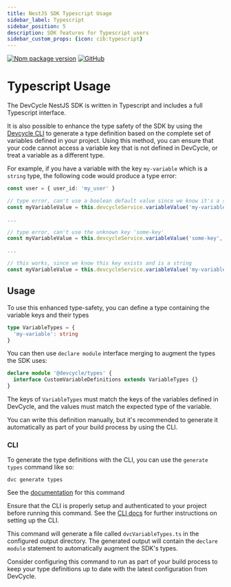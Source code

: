 ```yaml
---
title: NestJS SDK Typescript Usage
sidebar_label: Typescript
sidebar_position: 5
description: SDK features for Typescript users
sidebar_custom_props: {icon: cib:typescript}
---
```


[![Npm package version](https://badgen.net/npm/v/@devcycle/nestjs-server-sdk)](https://www.npmjs.com/package/@devcycle/nestjs-server-sdk)
[![GitHub](https://img.shields.io/github/stars/devcyclehq/js-sdks.svg?style=social&label=Star&maxAge=2592000)](https://github.com/devcyclehq/js-sdks)

# Typescript Usage

The DevCycle NestJS SDK is written in Typescript and includes a full Typescript interface.

It is also possible to enhance the type safety of the SDK by using the
[Devcycle CLI](/cli) to generate a type definition
based on the complete set of variables defined in your project. Using this method, you can ensure that your code
cannot access a variable key that is not defined in DevCycle, or treat a variable as a different type.

For example, if you have a variable with the key `my-variable` which is a `string` type, the following code would
produce a type error:

```typescript
const user = { user_id: 'my_user' }

// type error, can't use a boolean default value since we know it's a string
const myVariableValue = this.devcycleService.variableValue('my-variable',  false)

...

// type error, can't use the unknown key 'some-key'
const myVariableValue = this.devcycleService.variableValue('some-key', 'default-value')

...

// this works, since we know this key exists and is a string
const myVariableValue = this.devcycleService.variableValue('my-variable', 'default-value')
```

## Usage
To use this enhanced type-safety, you can define a type containing the variable keys and their types

```typescript
type VariableTypes = {
  'my-variable': string
}
````

You can then use `declare module` interface merging to augment the types the SDK uses:
```typescript
declare module '@devcycle/types' {
  interface CustomVariableDefinitions extends VariableTypes {}
}
```

The keys of `VariableTypes` must match the keys of the variables defined in DevCycle, and the values must match the
expected type of the variable.

You can write this definition manually, but it's recommended to generate it automatically as part of your build process
by using the CLI.

### CLI

To generate the type definitions with the CLI, you can use the `generate types` command like so:

```shell
dvc generate types
```

See the [documentation](https://github.com/DevCycleHQ/cli/blob/main/docs/generate.md#dvc-generate-types) for this command

Ensure that the CLI is properly setup and authenticated to your project before running this command. See the [CLI docs](/cli)
for further instructions on setting up the CLI.

This command will generate a file called `dvcVariableTypes.ts` in the configured output directory.
The generated output will contain the `declare module` statement to automatically augment the SDK's types.

Consider configuring this command to run as part of your build process to keep your type definitions up to date with
the latest configuration from DevCycle.
